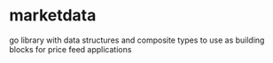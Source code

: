 # marketdata

go library with data structures and composite types to use as building blocks for price feed applications

